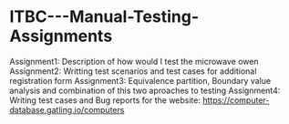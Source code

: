 # ITBC---Manual-Testing-Assignments
Assignment1: Description of how would I test the microwave owen
Assignment2: Writting test scenarios and test cases for additional registration form
Assignment3: Equivalence partition, Boundary value analysis and combination of this two aproaches to testing
Assignment4: Writing test cases and Bug reports for the website: https://computer-database.gatling.io/computers
